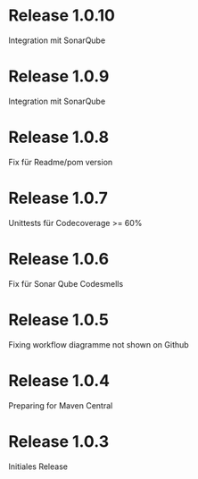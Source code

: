 # Release 1.0.10
Integration mit SonarQube

# Release 1.0.9
Integration mit SonarQube

# Release 1.0.8
Fix für Readme/pom version

# Release 1.0.7
Unittests für Codecoverage >= 60%

# Release 1.0.6
Fix für Sonar Qube Codesmells

# Release 1.0.5
Fixing workflow diagramme not shown on Github

# Release 1.0.4
Preparing for Maven Central

# Release 1.0.3
Initiales Release

